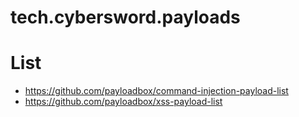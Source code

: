 # tech.cybersword.payloads  

# List
- https://github.com/payloadbox/command-injection-payload-list  
- https://github.com/payloadbox/xss-payload-list  
